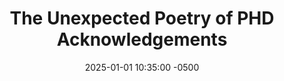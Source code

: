 ---
layout: post
title: 'The Unexpected Poetry of PHD Acknowledgements'
date: 2025-01-01 10:35:00 -0500
link: https://science.anu.edu.au/news-events/news/unexpected-poetry-phd-acknowledgements
byline: 'Life uh, finds a way'
tags: til
---